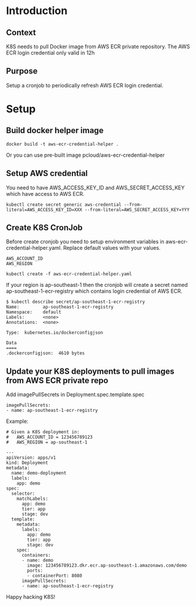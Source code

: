# Introduction
## Context
K8S needs to pull Docker image from AWS ECR private repository.
The AWS ECR login credential only valid in 12h

## Purpose
Setup a cronjob to periodically refresh AWS ECR login credential.

# Setup
## Build docker helper image
```
docker build -t aws-ecr-credential-helper .
```
Or you can use pre-built image pcloud/aws-ecr-credential-helper 

## Setup AWS credential
You need to have AWS_ACCESS_KEY_ID and AWS_SECRET_ACCESS_KEY which have access to AWS ECR.
```
kubectl create secret generic aws-credential --from-literal=AWS_ACCESS_KEY_ID=XXX --from-literal=AWS_SECRET_ACCESS_KEY=YYY
```

## Create K8S CronJob
Before create cronjob you need to setup environment variables in aws-ecr-credential-helper.yaml. Replace default values with your values.
```
AWS_ACCOUNT_ID
AWS_REGION
```

```
kubectl create -f aws-ecr-credential-helper.yaml
```
If your region is ap-southeast-1 then the cronjob will create a secret named ap-southeast-1-ecr-registry which contains login credential of AWS ECR. 
```
$ kubectl describe secret/ap-southeast-1-ecr-registry
Name:         ap-southeast-1-ecr-registry
Namespace:    default
Labels:       <none>
Annotations:  <none>

Type:  kubernetes.io/dockerconfigjson

Data
====
.dockerconfigjson:  4610 bytes
```

## Update your K8S deployments to pull images from AWS ECR private repo
Add imagePullSecrets in Deployment.spec.template.spec
```
imagePullSecrets:
- name: ap-southeast-1-ecr-registry
```

Example:
```
# Given a K8S deployment in:
#   AWS_ACCOUNT_ID = 123456789123
#   AWS_REGION = ap-southeast-1

---
apiVersion: apps/v1
kind: Deployment
metadata:
  name: demo-deployment
  labels:
    app: demo
spec:
  selector:
    matchLabels:
      app: demo
      tier: app
      stage: dev
  template:
    metadata:
      labels:
        app: demo
        tier: app
        stage: dev
    spec:
      containers:
      - name: demo
        image: 123456789123.dkr.ecr.ap-southeast-1.amazonaws.com/demo
        ports:
        - containerPort: 8080
      imagePullSecrets:
      - name: ap-southeast-1-ecr-registry
```

Happy hacking K8S!